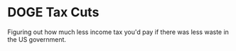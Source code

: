 # DOGE Tax Cuts

Figuring out how much less income tax you'd pay if there was less waste in the US government.
